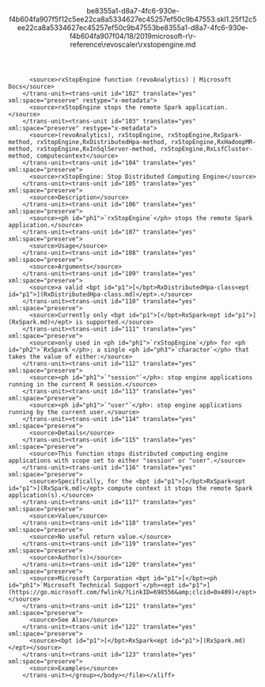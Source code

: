<?xml version="1.0"?><xliff version="1.2" xmlns="urn:oasis:names:tc:xliff:document:1.2" xmlns:xsi="http://www.w3.org/2001/XMLSchema-instance" xsi:schemaLocation="urn:oasis:names:tc:xliff:document:1.2 xliff-core-1.2-transitional.xsd"><file datatype="xml" original="rxstopengine.md" source-language="en-US" target-language="en-US"><header><tool tool-id="mdxliff" tool-name="mdxliff" tool-version="1.0-d1654b2" tool-company="Microsoft" /><xliffext:skl_file_name xmlns:xliffext="urn:microsoft:content:schema:xliffextensions">be8355a1-d8a7-4fc6-930e-f4b604fa907f5f12c5ee22ca8a5334627ec45257ef50c9b47553.skl</xliffext:skl_file_name><xliffext:version xmlns:xliffext="urn:microsoft:content:schema:xliffextensions">1.2</xliffext:version><xliffext:ms.openlocfilehash xmlns:xliffext="urn:microsoft:content:schema:xliffextensions">5f12c5ee22ca8a5334627ec45257ef50c9b47553</xliffext:ms.openlocfilehash><xliffext:ms.sourcegitcommit xmlns:xliffext="urn:microsoft:content:schema:xliffextensions">be8355a1-d8a7-4fc6-930e-f4b604fa907f</xliffext:ms.sourcegitcommit><xliffext:ms.lasthandoff xmlns:xliffext="urn:microsoft:content:schema:xliffextensions">04/18/2019</xliffext:ms.lasthandoff><xliffext:ms.openlocfilepath xmlns:xliffext="urn:microsoft:content:schema:xliffextensions">microsoft-r\r-reference\revoscaler\rxstopengine.md</xliffext:ms.openlocfilepath></header><body><group id="content" extype="content"><trans-unit id="101" translate="yes" xml:space="preserve" restype="x-metadata">
          <source>rxStopEngine function (revoAnalytics) | Microsoft Docs</source>
        </trans-unit><trans-unit id="102" translate="yes" xml:space="preserve" restype="x-metadata">
          <source>rxStopEngine stops the remote Spark application.</source>
        </trans-unit><trans-unit id="103" translate="yes" xml:space="preserve" restype="x-metadata">
          <source>(revoAnalytics), rxStopEngine, rxStopEngine,RxSpark-method, rxStopEngine,RxDistributedHpa-method, rxStopEngine,RxHadoopMR-method, rxStopEngine,RxInSqlServer-method, rxStopEngine,RxLsfCluster-method, computecontext</source>
        </trans-unit><trans-unit id="104" translate="yes" xml:space="preserve">
          <source>rxStopEngine: Stop Distributed Computing Engine</source>
        </trans-unit><trans-unit id="105" translate="yes" xml:space="preserve">
          <source>Description</source>
        </trans-unit><trans-unit id="106" translate="yes" xml:space="preserve">
          <source><ph id="ph1">`rxStopEngine`</ph> stops the remote Spark application.</source>
        </trans-unit><trans-unit id="107" translate="yes" xml:space="preserve">
          <source>Usage</source>
        </trans-unit><trans-unit id="108" translate="yes" xml:space="preserve">
          <source>Arguments</source>
        </trans-unit><trans-unit id="109" translate="yes" xml:space="preserve">
          <source>a valid <bpt id="p1">[</bpt>RxDistributedHpa-class<ept id="p1">](RxDistributedHpa-class.md)</ept>.</source>
        </trans-unit><trans-unit id="110" translate="yes" xml:space="preserve">
          <source>Currently only <bpt id="p1">[</bpt>RxSpark<ept id="p1">](RxSpark.md)</ept> is supported.</source>
        </trans-unit><trans-unit id="111" translate="yes" xml:space="preserve">
          <source>only used in <ph id="ph1">`rxStopEngine`</ph> for <ph id="ph2">`RxSpark`</ph>; a single <ph id="ph3">`character`</ph> that takes the value of either:</source>
        </trans-unit><trans-unit id="112" translate="yes" xml:space="preserve">
          <source><ph id="ph1">`"session"`</ph>: stop engine applications running in the current R session.</source>
        </trans-unit><trans-unit id="113" translate="yes" xml:space="preserve">
          <source><ph id="ph1">`"user"`</ph>: stop engine applications running by the current user.</source>
        </trans-unit><trans-unit id="114" translate="yes" xml:space="preserve">
          <source>Details</source>
        </trans-unit><trans-unit id="115" translate="yes" xml:space="preserve">
          <source>This function stops distributed computing engine applications with scope set to either "session" or "user".</source>
        </trans-unit><trans-unit id="116" translate="yes" xml:space="preserve">
          <source>Specifically, for the <bpt id="p1">[</bpt>RxSpark<ept id="p1">](RxSpark.md)</ept> compute context it stops the remote Spark application(s).</source>
        </trans-unit><trans-unit id="117" translate="yes" xml:space="preserve">
          <source>Value</source>
        </trans-unit><trans-unit id="118" translate="yes" xml:space="preserve">
          <source>No useful return value.</source>
        </trans-unit><trans-unit id="119" translate="yes" xml:space="preserve">
          <source>Author(s)</source>
        </trans-unit><trans-unit id="120" translate="yes" xml:space="preserve">
          <source>Microsoft Corporation <bpt id="p1">[</bpt><ph id="ph1">`Microsoft Technical Support`</ph><ept id="p1">](https://go.microsoft.com/fwlink/?LinkID=698556&amp;clcid=0x409)</ept></source>
        </trans-unit><trans-unit id="121" translate="yes" xml:space="preserve">
          <source>See Also</source>
        </trans-unit><trans-unit id="122" translate="yes" xml:space="preserve">
          <source><bpt id="p1">[</bpt>RxSpark<ept id="p1">](RxSpark.md)</ept></source>
        </trans-unit><trans-unit id="123" translate="yes" xml:space="preserve">
          <source>Examples</source>
        </trans-unit></group></body></file></xliff>